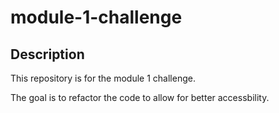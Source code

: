 # module-1-challenge

## Description

This repository is for the module 1 challenge.

The goal is to refactor the code to allow for better accessbility.